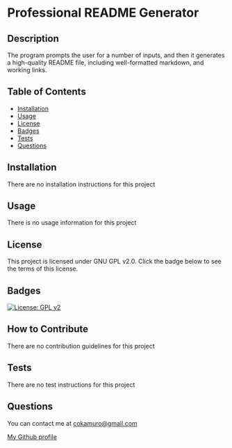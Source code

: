 # Professional README Generator

## Description

The program prompts the user for a number of inputs, and then it generates a high-quality README file, including well-formatted markdown, and working links.

## Table of Contents

- [Installation](#installation)
- [Usage](#usage)
- [License](#license)
- [Badges](#badges)
- [Tests](#tests)
- [Questions](#questions)

## Installation

There are no installation instructions for this project

## Usage

There is no usage information for this project

## License

This project is licensed under GNU GPL v2.0.  Click the badge below to see the terms of this license.

## Badges

[![License: GPL v2](https://img.shields.io/badge/License-GPL_v2-blue.svg)](https://www.gnu.org/licenses/old-licenses/gpl-2.0.en.html)

## How to Contribute

There are no contribution guidelines for this project

## Tests

There are no test instructions for this project

## Questions

You can contact me at [cokamuro@gmail.com](mailto:cokamuro@gmail.com)

[My Github profile](https://github.com/cokamuro)